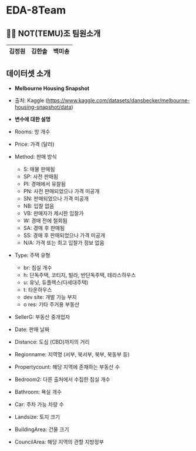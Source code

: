 # EDA-8Team

## 👋🏻 NOT(TEMU)조 팀원소개
| 김정원 | 김한솔 | 백미송 |
| --- | --- | --- |

## 데이터셋 소개
  - **Melbourne Housing Snapshot**
  - 출처: Kaggle (https://www.kaggle.com/datasets/dansbecker/melbourne-housing-snapshot/data)

  - **변수에 대한 설명**
  - Rooms: 방 개수
  - Price: 가격 (달러)
  - Method: 판매 방식
    - S: 매물 판매됨
    - SP: 사전 판매됨
    - PI: 경매에서 유찰됨
    - PN: 사전 판매되었으나 가격 미공개
    - SN: 판매되었으나 가격 미공개
    - NB: 입찰 없음
    - VB: 판매자가 제시한 입찰가
    - W: 경매 전에 철회됨
    - SA: 경매 후 판매됨
    - SS: 경매 후 판매되었으나 가격 미공개
    - N/A: 가격 또는 최고 입찰가 정보 없음
  - Type: 주택 유형
    - br: 침실 개수
    - h: 단독주택, 코티지, 빌라, 반단독주택, 테라스하우스
    - u: 유닛, 듀플렉스(다세대주택)
    - t: 타운하우스
    - dev site: 개발 가능 부지
    - o res: 기타 주거용 부동산
  - SellerG: 부동산 중개업자
  - Date: 판매 날짜
  - Distance: 도심 (CBD)까지의 거리
  - Regionname: 지역명 (서부, 북서부, 북부, 북동부 등)
  - Propertycount: 해당 지역에 존재하는 부동산 수
  - Bedroom2: 다른 출처에서 수집한 침실 개수
  - Bathroom: 욕실 개수
  - Car: 주차 가능 차량 수
  - Landsize: 토지 크기
  - BuildingArea: 건물 크기
  - CouncilArea: 해당 지역의 관할 지방정부
